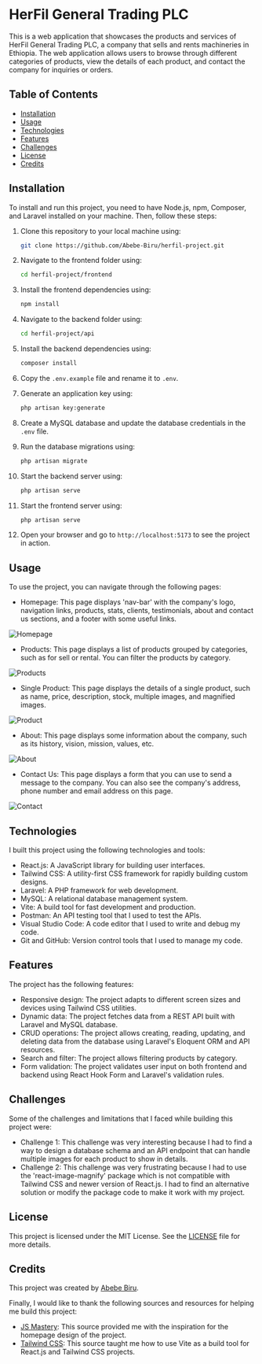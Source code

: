 # HerFil General Trading PLC

This is a web application that showcases the products and services of HerFil General Trading PLC, a company that sells and rents machineries in Ethiopia. The web application allows users to browse through different categories of products, view the details of each product, and contact the company for inquiries or orders.

## Table of Contents

- [Installation](#installation)
- [Usage](#usage)
- [Technologies](#technologies)
- [Features](#features)
- [Challenges](#challenges)
- [License](#license)
- [Credits](#credits)

<a name="installation"></a>

## Installation

To install and run this project, you need to have Node.js, npm, Composer, and Laravel installed on your machine. Then, follow these steps:

1. Clone this repository to your local machine using:

   ```bash
   git clone https://github.com/Abebe-Biru/herfil-project.git
    ```

2. Navigate to the frontend folder using:

   ```bash
   cd herfil-project/frontend
    ```

3. Install the frontend dependencies using:

   ```bash
   npm install
    ```

4. Navigate to the backend folder using:

   ```bash
   cd herfil-project/api
    ```

5. Install the backend dependencies using:

   ```bash
   composer install
    ```

6. Copy the `.env.example` file and rename it to `.env`.
7. Generate an application key using:

   ```bash
   php artisan key:generate
    ```

8. Create a MySQL database and update the database credentials in the `.env` file.
9. Run the database migrations using:

   ```bash
   php artisan migrate
    ```

10. Start the backend server using:

    ```bash
    php artisan serve
    ```

11. Start the frontend server using:

    ```bash
    php artisan serve
    ```

12. Open your browser and go to `http://localhost:5173` to see the project in action.

<a name="usage"></a>

## Usage

To use the project, you can navigate through the following pages:

- Homepage: This page displays 'nav-bar' with the company's logo, navigation links, products, stats, clients, testimonials, about and contact us sections, and a footer with some useful links.

![Homepage](https://i.imgur.com/vTSgPB8.png)

- Products: This page displays a list of products grouped by categories, such as for sell or rental. You can filter the products by category.

![Products](https://i.imgur.com/et4sxaI.png)

- Single Product: This page displays the details of a single product, such as name, price, description, stock, multiple images, and magnified images.

![Product](https://i.imgur.com/4R19o6v.png)

- About: This page displays some information about the company, such as its history, vision, mission, values, etc.

![About](https://i.imgur.com/mh7gPBv.png)

- Contact Us: This page displays a form that you can use to send a message to the company. You can also see the company's address, phone number and email address on this page.

![Contact](https://i.imgur.com/muquipa.png)

<a name="technologies"></a>

## Technologies

I built this project using the following technologies and tools:

- React.js: A JavaScript library for building user interfaces.
- Tailwind CSS: A utility-first CSS framework for rapidly building custom designs.
- Laravel: A PHP framework for web development.
- MySQL: A relational database management system.
- Vite: A build tool for fast development and production.
- Postman: An API testing tool that I used to test the APIs.
- Visual Studio Code: A code editor that I used to write and debug my code.
- Git and GitHub: Version control tools that I used to manage my code.

<a name="features"></a>

## Features

The project has the following features:

- Responsive design: The project adapts to different screen sizes and devices using Tailwind CSS utilities.
- Dynamic data: The project fetches data from a REST API built with Laravel and MySQL database.
- CRUD operations: The project allows creating, reading, updating, and deleting data from the database using Laravel's Eloquent ORM and API resources.
- Search and filter: The project allows filtering products by category.
- Form validation: The project validates user input on both frontend and backend using React Hook Form and Laravel's validation rules.

<a name="challenges"></a>

## Challenges

Some of the challenges and limitations that I faced while building this project were:

- Challenge 1: This challenge was very interesting because I had to find a way to design a database schema and an API endpoint that can handle multiple images for each product to show in details.
- Challenge 2: This challenge was very frustrating because I had to use the 'react-image-magnify' package which is not compatible with Tailwind CSS and newer version of React.js. I had to find an alternative solution or modify the package code to make it work with my project.

<a name="license"></a>

## License

This project is licensed under the MIT License. See the [LICENSE](LICENSE) file for more details.

<a name="credits"></a>

## Credits

This project was created by [Abebe Biru](https://www.linkedin.com/in/abebe-biru/).

Finally, I would like to thank the following sources and resources for helping me build this project:

- [JS Mastery](https://youtu.be/_oO4Qi5aVZs): This source provided me with the inspiration for the homepage design of the project.
- [Tailwind CSS](https://tailwindcss.com): This source taught me how to use Vite as a build tool for React.js and Tailwind CSS projects.
